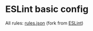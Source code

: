 # ESLint basic config

All rules: [rules.json](https://github.com/eslint/eslint/blob/main/docs/src/_data/rules.json) (fork from [ESLint](https://github.com/eslint/eslint))

